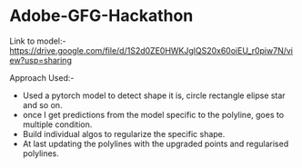 # Adobe-GFG-Hackathon

Link to model:-https://drive.google.com/file/d/1S2d0ZE0HWKJglQS20x60oiEU_r0piw7N/view?usp=sharing

Approach Used:-
  * Used a pytorch model to detect shape it is, circle rectangle elipse star and so on.
  * once I get predictions from the model specific to the polyline, goes to multiple condition.
  * Build individual algos to regularize the specific shape.
  * At last updating the polylines with the upgraded points and regularised polylines.
